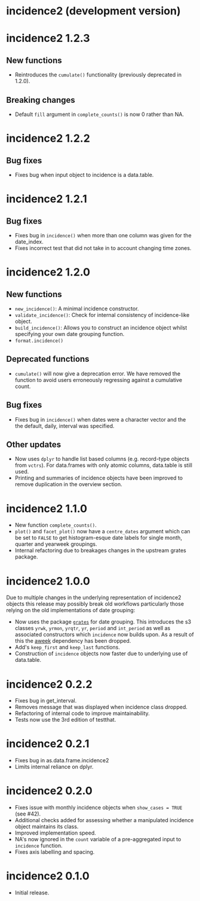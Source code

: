 # incidence2 (development version)

# incidence2 1.2.3

## New functions
* Reintroduces the `cumulate()` functionality (previously deprecated in 1.2.0).

## Breaking changes
* Default `fill` argument in `complete_counts()` is now 0 rather than NA.

# incidence2 1.2.2

## Bug fixes
* Fixes bug when input object to incidence is a data.table.

# incidence2 1.2.1

## Bug fixes
* Fixes bug in `incidence()` when more than one column was given for the date_index.
* Fixes incorrect test that did not take in to account changing time zones.

# incidence2 1.2.0

## New functions
* `new_incidence()`: A minimal incidence constructor.
* `validate_incidence()`: Check for internal consistency of incidence-like object.
* `build_incidence()`: Allows you to construct an incidence object whilst specifying
  your own date grouping function.
* `format.incidence()`
  
## Deprecated functions
* `cumulate()` will now give a deprecation error. We have removed the function
  to avoid users erroneously regressing against a cumulative count.

## Bug fixes
* Fixes bug in `incidence()` when dates were a character vector and the the
  default, daily, interval was specified.

## Other updates
* Now uses `dplyr` to handle list based columns (e.g. record-type objects from
  `vctrs`). For data.frames with only atomic columns, data.table is still used.
* Printing and summaries of incidence objects have been improved to remove
  duplication in the overview section. 
  

# incidence2 1.1.0

* New function `complete_counts()`.
* `plot()` and `facet_plot()` now have a `centre_dates` argument which can be
  set to `FALSE` to get histogram-esque date labels for single month, quarter
  and yearweek groupings.
* Internal refactoring due to breakages changes in the upstream grates package.


# incidence2 1.0.0
Due to multiple changes in the underlying representation of incidence2 objects
this release may possibly break old workflows particularly those relying on
the old implementations of date grouping:

* Now uses the package [`grates`](https://github.com/reconverse/grates) for
  date grouping.  This introduces the s3 classes `yrwk`, `yrmon`, `yrqtr`, `yr`,
  `period` and `int_period` as well as associated constructors which `incidence`
  now builds upon. As a result of this the
  [aweek](https://cran.r-project.org/package=aweek) dependency has been dropped.
* Add's `keep_first` and `keep_last` functions.
* Construction of `incidence` objects now faster due to underlying use of
  data.table.

# incidence2 0.2.2
* Fixes bug in get_interval.
* Removes message that was displayed when incidence class dropped.
* Refactoring of internal code to improve maintainability.
* Tests now use the 3rd edition of testthat. 

# incidence2 0.2.1
* Fixes bug in as.data.frame.incidence2
* Limits internal reliance on dplyr.

# incidence2 0.2.0

* Fixes issue with monthly incidence objects when `show_cases = TRUE` (see #42).
* Additional checks added for assessing whether a manipulated incidence object
  maintains its class.
* Improved implementation speed.
* NA's now ignored in the `count` variable of a pre-aggregated input to 
  `incidence` function.
* Fixes axis labelling and spacing.


# incidence2 0.1.0

* Initial release.
